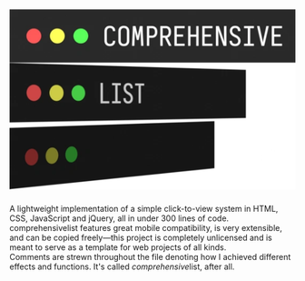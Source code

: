 # ![](title.webp)

A lightweight implementation of a simple click-to-view system in HTML, CSS, JavaScript and jQuery, all in under 300 lines of code. comprehensivelist features great mobile compatibility, is very extensible, and can be copied freely—this project is completely unlicensed and is meant to serve as a template for web projects of all kinds.<br>
Comments are strewn throughout the file denoting how I achieved different effects and functions. It's called *comprehensive*list, after all.
